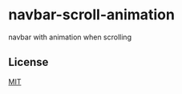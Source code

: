 # navbar-scroll-animation


navbar with animation when scrolling
 


## License
[MIT](https://choosealicense.com/licenses/mit/)
